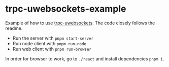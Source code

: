 # trpc-uwebsockets-example

Example of how to use [trpc-uwebsockets](https://github.com/romanzy313/trpc-uwebsockets). The code closely follows the readme.

- Run the server with `pnpm start-server`
- Run node client with `pnpm run-node`
- Run web client with `pnpm run-browser`

In order for browser to work, go to `./react` and install dependencies `pnpm i`.
